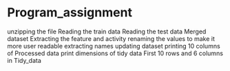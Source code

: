 # Program_assignment
unzipping the  file
Reading the train data
Reading the test data
Merged dataset
Extracting the feature and activity
renaming the values to make it more user readable
extracting names
updating dataset
printing 10 columns of Processed data
print dimensions of tidy data
First 10 rows and 6 columns in Tidy_data
